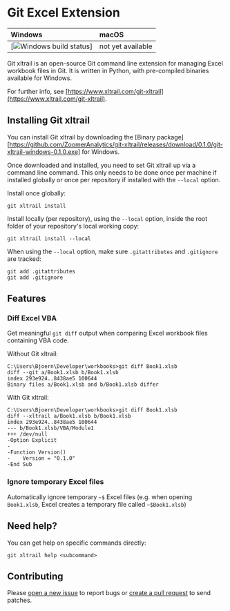 # Git Excel Extension

| Windows | macOS |
| :---- | :------ |
| [![Windows build status][1]] | not yet available |

[1]: https://ci.appveyor.com/api/projects/status/gr093ijhqwtmp5s9/branch/master?svg=true


Git xltrail is an open-source Git command line extension for managing Excel workbook files in Git. It is written in Python, with pre-compiled binaries available for Windows.

For further info, see [https://www.xltrail.com/git-xltrail](https://www.xltrail.com/git-xltrail).


## Installing Git xltrail

You can install Git xltrail by downloading the [Binary package][https://github.com/ZoomerAnalytics/git-xltrail/releases/download/0.1.0/git-xltrail-windows-0.1.0.exe] for Windows.

Once downloaded and installed, you need to set Git xltrail up via a command line command. This only
needs to be done once per machine if installed globally or once per repository if installed with the `--local` option.

Install once globally:
```
git xltrail install
```

Install locally (per repository), using the `--local` option, inside the root folder of your repository's local working copy:

```
git xltrail install --local
```

When using the `--local` option, make sure `.gitattributes` and `.gitignore` are tracked:

```
git add .gitattributes
git add .gitignore
```


## Features

### Diff Excel VBA

Get meaningful `git diff` output when comparing Excel workbook files containing VBA code.

Without Git xltrail:
```
C:\Users\Bjoern\Developer\workbooks>git diff Book1.xlsb
diff --git a/Book1.xlsb b/Book1.xlsb
index 293e924..8438ae5 100644
Binary files a/Book1.xlsb and b/Book1.xlsb differ
```

With Git xltrail:
```
C:\Users\Bjoern\Developer\workbooks>git diff Book1.xlsb
diff --xltrail a/Book1.xlsb b/Book1.xlsb
index 293e924..8438ae5 100644
--- b/Book1.xlsb/VBA/Module1
+++ /dev/null
-Option Explicit
-
-Function Version()
-    Version = "0.1.0"
-End Sub
```


### Ignore temporary Excel files

Automatically ignore temporary `~$` Excel files (e.g. when opening `Book1.xlsb`, Excel creates a temporary file called `~$Book1.xlsb`)


## Need help?

You can get help on specific commands directly:

```
git xltrail help <subcommand>
```


## Contributing

Please [open a new issue](https://github.com/ZoomerAnalytics/git-xltrail/issues) to report bugs or [create a pull request](https://github.com/ZoomerAnalytics/git-xltrail/pulls) to send patches.